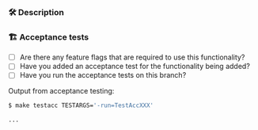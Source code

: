 <!--
Adding a new resource or datasource? Use this checklist to get started: https://github.com/hashicorp/terraform-provider-hcp/blob/main/contributing/checklist-resource.md

Updating a resource? Avoid accidental breaking changes by reviewing this guide: https://github.com/hashicorp/terraform-provider-hcp/blob/main/contributing/breaking-changes.md
-->

### :hammer_and_wrench: Description

<!-- What code changed, and why? If adding a new resource, what is it and what are its key features? If updating an existing resource, what new functionality was added? -->

### :building_construction: Acceptance tests

- [ ] Are there any feature flags that are required to use this functionality?
- [ ] Have you added an acceptance test for the functionality being added?
- [ ] Have you run the acceptance tests on this branch?

Output from acceptance testing:

<!--
Replace TestAccXXX with a pattern that matches the tests affected by this PR. More info on acceptance tests here: https://github.com/hashicorp/terraform-provider-hcp/blob/main/contributing/writing-tests.md

For more information on the `-run` flag, see the `go test` documentation at https://tip.golang.org/cmd/go/#hdr-Testing_flags.
-->
```sh
$ make testacc TESTARGS='-run=TestAccXXX'

...
```

